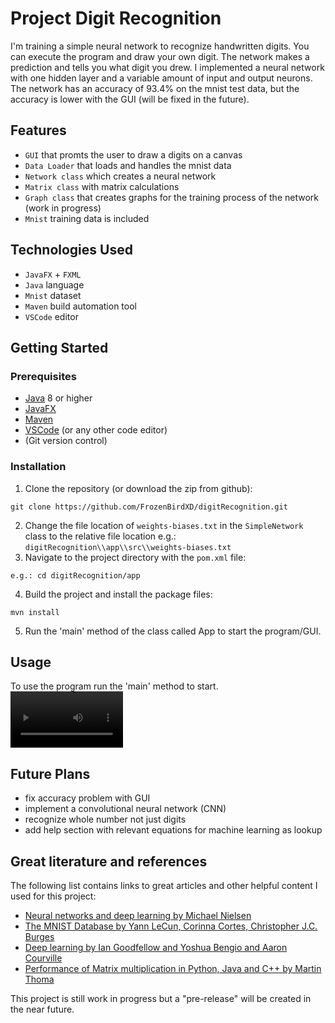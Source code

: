 # Project Digit Recognition
I'm training a simple neural network to recognize handwritten digits. You can execute the program and draw your own digit. The network makes a prediction and tells you 
what digit you drew. I implemented a neural network with one hidden layer and a variable amount of input and 
output neurons. The network has an accuracy of 93.4% on the mnist test data, but the accuracy is lower with the GUI (will be fixed in the future).

## Features
- `GUI` that promts the user to draw a digits on a canvas
- `Data Loader` that loads and handles the mnist data
- `Network class` which creates a neural network
- `Matrix class` with matrix calculations
- `Graph class` that creates graphs for the training process of the network (work in progress)
- `Mnist` training data is included

## Technologies Used
- `JavaFX` + `FXML`
- `Java` language
- `Mnist` dataset
- `Maven` build automation tool
- `VSCode` editor

## Getting Started
### Prerequisites
- [Java](https://www.java.com/en/download/) 8 or higher
- [JavaFX](https://openjfx.io/)
- [Maven](https://maven.apache.org/download.cgi)
- [VSCode](https://code.visualstudio.com/Download) (or any other code editor)
- (Git version control)

### Installation
1. Clone the repository (or download the zip from github):
```
git clone https://github.com/FrozenBirdXD/digitRecognition.git 
```
2. Change the file location of `weights-biases.txt` in the `SimpleNetwork` class to the relative file location e.g.: `digitRecognition\\app\\src\\weights-biases.txt`
3. Navigate to the project directory with the `pom.xml` file:
```
e.g.: cd digitRecognition/app
```
4. Build the project and install the package files:
```
mvn install
```
5. Run the 'main' method of the class called App to start the program/GUI.

## Usage
To use the program run the 'main' method to start. 
<video src='https://user-images.githubusercontent.com/118717731/226986129-82beb471-878e-4b65-94d1-6e8c0289d05b.gif' width=180/>
[![Demo Doccou alpha](http://share.gifyoutube.com/KzB6Gb.gif)](https://www.youtube.com/watch?v=ek1j272iAmc)

## Future Plans
- fix accuracy problem with GUI
- implement a convolutional neural network (CNN)
- recognize whole number not just digits
- add help section with relevant equations for machine learning as lookup

## Great literature and references

The following list contains links to great articles and other helpful content I used for this project:
- [Neural networks and deep learning by Michael Nielsen](http://neuralnetworksanddeeplearning.com/index.html)
- [The MNIST Database by Yann LeCun, Corinna Cortes, Christopher J.C. Burges](http://yann.lecun.com/exdb/mnist/)
- [Deep learning by Ian Goodfellow and Yoshua Bengio and Aaron Courville](https://www.deeplearningbook.org/)
- [Performance of Matrix multiplication in Python, Java and C++ by Martin Thoma](https://martin-thoma.com/matrix-multiplication-python-java-cpp/)

This project is still work in progress but a "pre-release" will be created in the near future.

